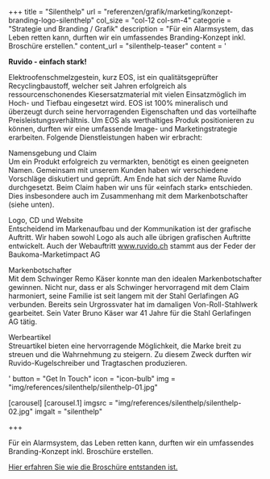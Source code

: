 +++
title = "Silenthelp"
url =    "referenzen/grafik/marketing/konzept-branding-logo-silenthelp"
col_size = "col-12 col-sm-4"
categorie = "Strategie und Branding / Grafik"
description = "Für ein Alarmsystem, das Leben retten kann, durften wir ein umfassendes Branding-Konzept inkl. Broschüre erstellen."
content_url = "silenthelp-teaser"
content =  '<p><strong>Ruvido - einfach stark!</strong></p><p>Elektroofenschmelzgestein, kurz EOS, ist ein qualit&auml;tsgepr&uuml;fter Recyclingbaustoff, welcher seit Jahren erfolgreich als ressourcenschonendes Kiesersatzmaterial mit vielen Einsatzm&ouml;glich im Hoch- und Tiefbau eingesetzt wird. EOS ist 100% mineralisch und &uuml;berzeugt durch seine hervorragenden Eigenschaften und das vorteilhafte Preisleistungsverh&auml;ltnis. Um EOS als werthaltiges Produk positionieren zu k&ouml;nnen, durften wir eine umfassende Image- und Marketingstrategie erarbeiten. Folgende Dienstleistungen haben wir erbracht:</p><p>Namensgebung und Claim<br />Um ein Produkt erfolgreich zu vermarkten, ben&ouml;tigt es einen geeigneten Namen. Gemeinsam mit unserem Kunden haben wir verschiedene Vorschl&auml;ge diskutiert und gepr&uuml;ft. Am Ende hat sich der Name Ruvido durchgesetzt. Beim Claim haben wir uns f&uuml;r &laquo;einfach stark&raquo; entschieden. Dies insbesondere auch im Zusammenhang mit dem Markenbotschafter (siehe unten).</p><p>Logo, CD und Website<br />Entscheidend im Markenaufbau und der Kommunikation ist der grafische Auftritt. Wir haben sowohl Logo als auch alle &uuml;brigen grafischen Auftritte entwickelt. Auch der Webauftritt <a href="http://www.ruvido.ch">www.ruvido.ch</a> stammt aus der Feder der Baukoma-Marketimpact AG</p><p>Markenbotschafter<br />Mit dem Schwinger Remo K&auml;ser konnte man den idealen Markenbotschafter gewinnen. Nicht nur, dass er als Schwinger hervorragend mit dem Claim harmoniert, seine Familie ist seit langem mit der Stahl Gerlafingen AG verbunden. Bereits sein Urgrossvater hat im damaligen Von-Roll-Stahlwerk gearbeitet. Sein Vater Bruno K&auml;ser war 41 Jahre f&uuml;r die Stahl Gerlafingen AG t&auml;tig.</p><p>Werbeartikel<br />Streuartikel bieten eine hervorragende M&ouml;glichkeit, die Marke breit zu streuen und die Wahrnehmung zu steigern. Zu diesem Zweck durften wir Ruvido-Kugelschreiber und Tragtaschen produzieren.</p>'
button = "Get In Touch"
icon = "icon-bulb"
img = "img/references/silenthelp/silenthelp-01.jpg"
  
[carousel]
    [carousel.1]
    imgsrc = "img/references/silenthelp/silenthelp-02.jpg"
    imgalt = "silenthelp"
    
+++

<p>Für ein Alarmsystem, das Leben retten kann, durften wir ein umfassendes Branding-Konzept inkl. Broschüre erstellen.</p>

<a href="https://www.baukoma-marketimpact.ch/referenzen/grafik/marketing/konzept-branding-logo-silenthelp/"><p>Hier erfahren Sie wie die Brosch&uuml;re entstanden ist.</p></a>

